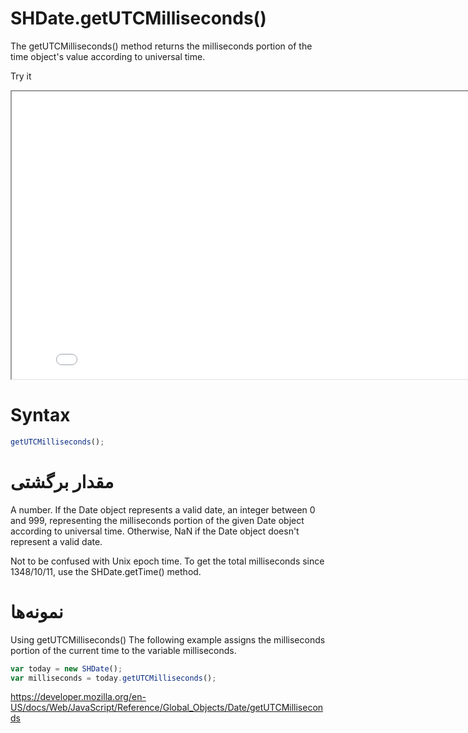 # SHDate.getUTCMilliseconds()

The getUTCMilliseconds() method returns the milliseconds portion of the time object's value according to universal time.

Try it

<iframe style="width: 830px; height: 460px;" src="/SHDateTime-js/examples/live.html?function=getHours" title="MDN Web Docs Interactive Example" loading="lazy"></iframe>
<br/>

# Syntax

```js
getUTCMilliseconds();
```

# مقدار برگشتی

A number. If the Date object represents a valid date, an integer between 0 and 999, representing the milliseconds portion of the given Date object according to universal time. Otherwise, NaN if the Date object doesn't represent a valid date.

Not to be confused with Unix epoch time. To get the total milliseconds since 1348/10/11, use the SHDate.getTime() method.

# نمونه‌ها

Using getUTCMilliseconds()
The following example assigns the milliseconds portion of the current time to the variable milliseconds.

```js
var today = new SHDate();
var milliseconds = today.getUTCMilliseconds();
```

https://developer.mozilla.org/en-US/docs/Web/JavaScript/Reference/Global_Objects/Date/getUTCMilliseconds
